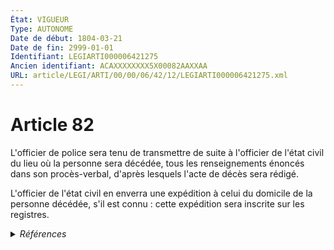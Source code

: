 ```yaml
---
État: VIGUEUR
Type: AUTONOME
Date de début: 1804-03-21
Date de fin: 2999-01-01
Identifiant: LEGIARTI000006421275
Ancien identifiant: ACAXXXXXXXX5X00082AAXXAA
URL: article/LEGI/ARTI/00/00/06/42/12/LEGIARTI000006421275.xml
---
```


<h1>Article 82</h1>

L'officier de police sera tenu de transmettre de suite à l'officier de l'état
civil du lieu où la personne sera décédée, tous les renseignements énoncés dans
son procès-verbal, d'après lesquels l'acte de décès sera rédigé.<br />

L'officier de l'état civil en enverra une expédition à celui du domicile de la
personne décédée, s'il est connu : cette expédition sera inscrite sur les
registres.


<details>
  <summary><em>Références</em></summary>

  <h2>Références faites par l'article</h2>
  
  <ul>
    <li>
      CODIFICATION source Loi 1803-03-11
    </li>
    <li>
      CREATION source Loi 1803-03-11 promulguée le 21 mars 1803
    </li>
  </ul>
</details>
